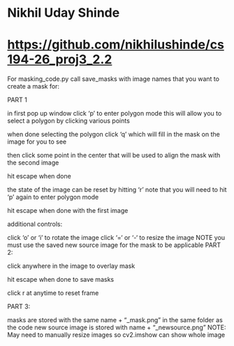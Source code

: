 # Nikhil Uday Shinde
# https://github.com/nikhilushinde/cs194-26_proj3_2.2

For masking_code.py call save_masks with image names that you want to create a mask for:

PART 1

in first pop up window click ‘p’ to enter polygon mode this will allow you to select a polygon by clicking various points

when done selecting the polygon click ‘q’ which will fill in the mask on the image for you to see

then click some point in the center that will be used to align the mask with the second image

hit escape when done

the state of the image can be reset by hitting ‘r’ note that you will need to hit ‘p’ again to enter polygon mode

hit escape when done with the first image

additional controls:

click ‘o’ or ‘i’ to rotate the image
click ‘=‘ or ‘-‘ to resize the image NOTE you must use the saved new source image for the mask to be applicable
PART 2:

click anywhere in the image to overlay mask

hit escape when done to save masks

click r at anytime to reset frame

PART 3:

masks are stored with the same name + “_mask.png” in the same folder as the code
new source image is stored with name + “_newsource.png”
NOTE: May need to manually resize images so cv2.imshow can show whole image